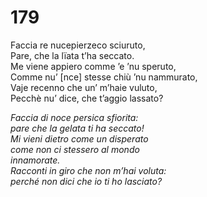 # 179
  
Faccia re nucepierzeco sciuruto,  
Pare, che la lïata t’ha seccato.  
Me viene appiero comme ’e ’nu speruto,  
Comme nu’ [nce] stesse chiù ’nu nammurato,  
Vaje recenno che un’ m’haie vuluto,  
Pecchè nu’ dice, che t’aggio lassato?

*Faccia di noce persica sfiorita:  
pare che la gelata ti ha seccato!  
Mi vieni dietro come un disperato  
come non ci stessero al mondo  
innamorate.  
Racconti in giro che non m’hai voluta:  
perché non dici che io ti ho lasciato?*


